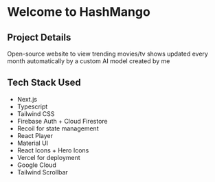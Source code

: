 # Welcome to HashMango

## Project Details

Open-source website to view trending movies/tv shows updated every month automatically by a custom AI model created by me

## Tech Stack Used

- Next.js
- Typescript
- Tailwind CSS
- Firebase Auth + Cloud Firestore
- Recoil for state management
- React Player
- Material UI
- React Icons + Hero Icons
- Vercel for deployment
- Google Cloud
- Tailwind Scrollbar
